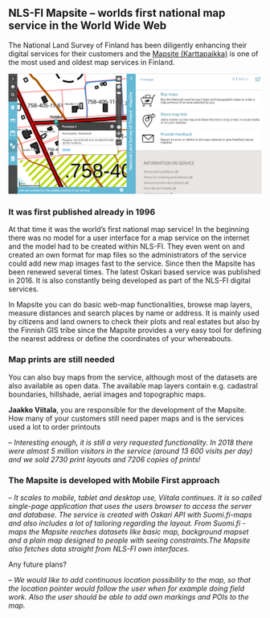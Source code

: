 ## NLS-FI Mapsite – worlds first national map service in the World Wide Web

The National Land Survey of Finland has been diligently enhancing their digital services for their customers and the [Mapsite (Karttapaikka)](https://asiointi.maanmittauslaitos.fi/karttapaikka/?lang=en) is one of the most used and oldest map services in Finland.

![Mapsite](../../public/images/example_mapsite.PNG)

### It was first published already in 1996

At that time it was the world’s first national map service!
In the beginning there was no model for a user interface for a map service on the internet and the model had to be created within NLS-FI. They even went on and created an own format for map files so the administrators of the service could add new map images fast to the service. Since then the Mapsite has been renewed several times. The latest Oskari based service was published in 2016. It is also constantly being developed as part of the NLS-FI digital services.

In Mapsite you can do basic web-map functionalities, browse map layers, measure distances and search places by name or address. It is mainly used by citizens and land owners to check their plots and real estates but also by the Finnish GIS tribe since the Mapsite provides a very easy tool for defining the nearest address or define the coordinates of your whereabouts.

### Map prints are still needed
You can also buy maps from the service, although most of the datasets are also available as open data. The available map layers contain e.g. cadastral boundaries, hillshade, aerial images and topographic maps.

**Jaakko Viitala**, you are responsible for the development of the Mapsite. How many of your customers still need paper maps and is the services used a lot to order printouts

– _Interesting enough, it is still a very requested functionality. 
In 2018 there were almost 5 million visitors in the service (around 13 600 visits per day) and we sold 2730 print layouts and 7206 copies of prints!_


### The Mapsite is developed with Mobile First approach

– _It scales to mobile, tablet and desktop use, Viitala continues. 
It is so called single-page application that uses the users browser to access the server and database. 
The service is created with Oskari API with Suomi.fi-maps and also includes a lot of tailoring regarding the layout. 
From Suomi.fi -maps the Mapsite reaches datasets like basic map, background mapset and a plain map designed to people with seeing constraints.The Mapsite also fetches data straight from NLS-FI own interfaces._

Any future plans?

– _We would like to add continuous location possibility to the map, so that the location pointer would follow the user when for example doing field work. Also the user should be able to add own markings and POIs to the map._

 
